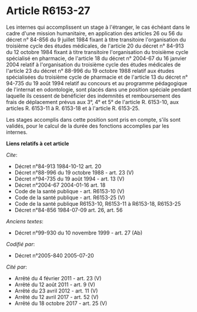# Article R6153-27

Les internes qui accomplissent un stage à l'étranger, le cas échéant dans le cadre d'une mission humanitaire, en application
des articles 26 ou 56 du décret n° 84-856 du 9 juillet 1984 fixant à titre transitoire l'organisation du troisième cycle des
études médicales, de l'article 20 du décret n° 84-913 du 12 octobre 1984 fixant à titre transitoire l'organisation du
troisième cycle spécialisé en pharmacie, de l'article 18 du décret n° 2004-67 du 16 janvier 2004 relatif à l'organisation du
troisième cycle des études médicales de l'article 23 du décret n° 88-996 du 19 octobre 1988 relatif aux études spécialisées
du troisième cycle de pharmacie et de l'article 13 du décret n° 94-735 du 19 août 1994 relatif au concours et au programme
pédagogique de l'internat en odontologie, sont placés dans une position spéciale pendant laquelle ils cessent de bénéficier
des indemnités et remboursement des frais de déplacement prévus aux 3°, 4° et 5° de l'article R. 6153-10, aux articles R.
6153-11 à R. 6153-18 et à l'article R. 6153-25.

Les stages accomplis dans cette position sont pris en compte, s'ils sont validés, pour le calcul de la durée des fonctions
accomplies par les internes.

**Liens relatifs à cet article**

_Cite_:

  - Décret n°84-913 1984-10-12 art. 20
  - Décret n°88-996 du 19 octobre 1988 - art. 23 (V)
  - Décret n°94-735 du 19 août 1994 - art. 13 (V)
  - Décret n°2004-67 2004-01-16 art. 18
  - Code de la santé publique - art. R6153-10 (V)
  - Code de la santé publique - art. R6153-25 (V)
  - Code de la santé publique R6153-10, R6153-11 à R6153-18, R6153-25
  - Décret n°84-856 1984-07-09 art. 26, art. 56

_Anciens textes_:

  - Décret n°99-930 du 10 novembre 1999 - art. 27 (Ab)

_Codifié par_:

  - Décret n°2005-840 2005-07-20

_Cité par_:

  - Arrêté du 4 février 2011 - art. 23 (V)
  - Arrêté du 12 août 2011 - art. 9 (V)
  - Arrêté du 23 avril 2012 - art. 11 (V)
  - Arrêté du 12 avril 2017 - art. 52 (V)
  - Arrêté du 18 octobre 2017 - art. 25 (V)
